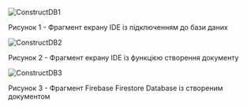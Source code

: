 ![ConstructDB1](https://github.com/oleksandrblazhko/ai-215-korchakovskij/with-laboratory-work-9/3-SoftwareConstruction/2-IDE/ConstructDB1.jpg)

<div>
    <p>Рисунок 1 - Фрагмент екрану IDE із підключенням до бази даних</p>
</div>

![ConstructDB2](https://github.com/oleksandrblazhko/ai-215-korchakovskij/with-laboratory-work-9/3-SoftwareConstruction/2-IDE/ConstructDB2.jpg)

<div>
    <p>Рисунок 2 - Фрагмент екрану IDE із функцією створення документу</p>
</div>

![ConstructDB3](https://github.com/oleksandrblazhko/ai-215-korchakovskij/with-laboratory-work-9/3-SoftwareConstruction/2-IDE/ConstructDB3.jpg)

<div>
    <p>Рисунок 3 - Фрагмент Firebase Firestore Database із створеним документом</p>
</div>
